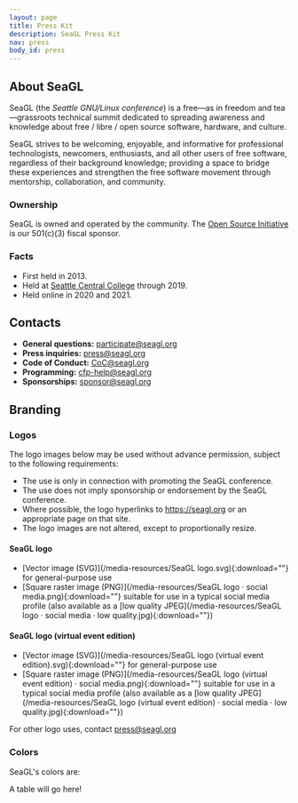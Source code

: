 ```yaml
---
layout: page
title: Press Kit
description: SeaGL Press Kit
nav: press
body_id: press
---
```


<div class="row"><div class="col-md-8" markdown="1">

## About SeaGL

SeaGL (the *Seattle GNU/Linux conference*) is a free—as in freedom and tea—grassroots technical summit dedicated to spreading awareness and knowledge about free / libre / open source software, hardware, and culture.

SeaGL strives to be welcoming, enjoyable, and informative for professional technologists, newcomers, enthusiasts, and all other users of free software, regardless of their background knowledge; providing a space to bridge these experiences and strengthen the free software movement through mentorship, collaboration, and community.

### Ownership

SeaGL is owned and operated by the community.
The [Open Source Initiative] is our 501(c)(3) fiscal sponsor.

### Facts

  - First held in 2013.
  - Held at [Seattle Central College] through 2019.
  - Held online in 2020 and 2021.

</div><div class="col-md-4" markdown="1">

## Contacts

  - **General questions:** <participate@seagl.org>
  - **Press inquiries:** <press@seagl.org>
  - **Code of Conduct:** <CoC@seagl.org>
  - **Programming:** <cfp-help@seagl.org>
  - **Sponsorships:** <sponsor@seagl.org>

</div></div>

## Branding

### Logos

The logo images below may be used without advance permission, subject to the following requirements:

  - The use is only in connection with promoting the SeaGL conference.
  - The use does not imply sponsorship or endorsement by the SeaGL conference.
  - Where possible, the logo hyperlinks to https://seagl.org or an appropriate page on that site.
  - The logo images are not altered, except to proportionally resize.

#### SeaGL logo

  - [Vector image (SVG)](/media-resources/SeaGL logo.svg){:download=""} for general-purpose use
  - [Square raster image (PNG)](/media-resources/SeaGL logo · social media.png){:download=""} suitable for use in a typical social media profile (also available as a [low quality JPEG](/media-resources/SeaGL logo · social media · low quality.jpg){:download=""})

#### SeaGL logo (virtual event edition)

  - [Vector image (SVG)](/media-resources/SeaGL logo (virtual event edition).svg){:download=""} for general-purpose use
  - [Square raster image (PNG)](/media-resources/SeaGL logo (virtual event edition) · social media.png){:download=""} suitable for use in a typical social media profile (also available as a [low quality JPEG](/media-resources/SeaGL logo (virtual event edition) · social media · low quality.jpg){:download=""})

For other logo uses, contact <a href="mailto:press@seagl.org">press@seagl.org</a>

### Colors

SeaGL's colors are:

A table will go here!


[Open Source Initiative]: https://opensource.org/
[Seattle Central College]: https://seattlecentral.edu/
